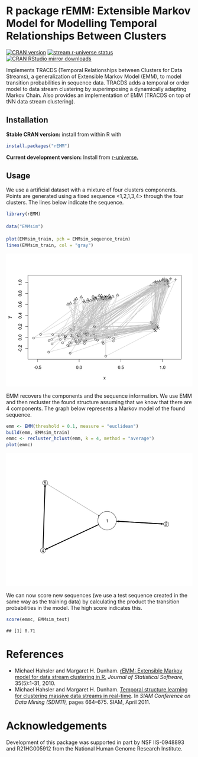 R package rEMM: Extensible Markov Model for Modelling Temporal
Relationships Between Clusters
================

[![CRAN
version](http://www.r-pkg.org/badges/version/rEMM)](https://CRAN.R-project.org/package=rEMM)
[![stream r-universe
status](https://mhahsler.r-universe.dev/badges/rEMM)](https://mhahsler.r-universe.dev/ui#package:rEMM)
[![CRAN RStudio mirror
downloads](http://cranlogs.r-pkg.org/badges/grand-total/rEMM)](https://CRAN.R-project.org/package=rEMM)

Implements TRACDS (Temporal Relationships between Clusters for Data
Streams), a generalization of Extensible Markov Model (EMM), to model
transition probabilities in sequence data. TRACDS adds a temporal or
order model to data stream clustering by superimposing a dynamically
adapting Markov Chain. Also provides an implementation of EMM (TRACDS on
top of tNN data stream clustering).

## Installation

**Stable CRAN version:** install from within R with

``` r
install.packages("rEMM")
```

**Current development version:** Install from
[r-universe.](https://mhahsler.r-universe.dev/ui#package:rEMM)

## Usage

We use a artificial dataset with a mixture of four clusters components.
Points are generated using a fixed sequence \<1,2,1,3,4\> through the
four clusters. The lines below indicate the sequence.

``` r
library(rEMM)

data("EMMsim")

plot(EMMsim_train, pch = EMMsim_sequence_train)
lines(EMMsim_train, col = "gray")
```

![](inst/README_files/example_data-1.png)<!-- -->

EMM recovers the components and the sequence information. We use EMM and
then recluster the found structure assuming that we know that there are
4 components. The graph below represents a Markov model of the found
sequence.

``` r
emm <- EMM(threshold = 0.1, measure = "euclidean")
build(emm, EMMsim_train)
emmc <- recluster_hclust(emm, k = 4, method = "average")
plot(emmc)
```

![](inst/README_files/example_model-1.png)<!-- -->

We can now score new sequences (we use a test sequence created in the
same way as the training data) by calculating the product the transition
probabilities in the model. The high score indicates this.

``` r
score(emmc, EMMsim_test)
```

    ## [1] 0.71

# References

-   Michael Hahsler and Margaret H. Dunham. [rEMM: Extensible Markov
    model for data stream clustering in
    R.](http://dx.doi.org/10.18637/jss.v035.i05) *Journal of Statistical
    Software,* 35(5):1-31, 2010.
-   Michael Hahsler and Margaret H. Dunham. [Temporal structure learning
    for clustering massive data streams in
    real-time](https://doi.org/10.1137/1.9781611972818.57). In *SIAM
    Conference on Data Mining (SDM11),* pages 664–675. SIAM, April 2011.

# Acknowledgements

Development of this package was supported in part by NSF IIS-0948893 and
R21HG005912 from the National Human Genome Research Institute.
